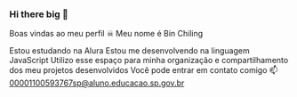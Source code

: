 ### Hi there big 🐒
Boas vindas ao meu perfil ☠
Meu nome é Bin Chiling

Estou estudando na Alura
Estou me desenvolvendo na linguagem JavaScript
Utilizo esse espaço para minha organização e compartilhamento dos meu projetos desenvolvidos
Você pode entrar em contato comigo 📫
00001100593767sp@aluno.educacao.sp.gov.br




